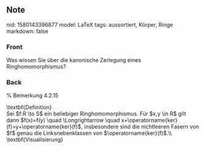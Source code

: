 ## Note
nid: 1580143396877
model: LaTeX
tags: aussortiert, Körper, Ringe
markdown: false

### Front
Was wissen Sie über die kanonische Zerlegung eines Ringhomomorphismus?

### Back
% Bemerkung 4.2.15<div>
</div><div>\textbf{Definition}</div><div>
</div><div>Sei $f:R \to S$ ein beliebiger Ringhomomorphismus. Für $x,y \in R$ gilt dann $f(x)=f(y) \quad \Longrightarrow \quad x+\operatorname{ker}(f)=y+\operatorname{ker}(f)$, insbesondere sind die nichtleeren Fasern von $f$ genau die Linksnebenklassen von $\operatorname{ker}(f)$.\\</div><div>
</div><div>\textbf{Visualisierung}</div><div>
</div>
